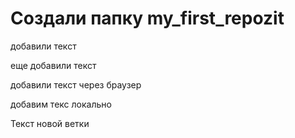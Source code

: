 ﻿# Cоздали папку my_first_repozit

добавили текст 

еще добавили текст

добавили текст через браузер

добавим текс локально


Текст новой ветки